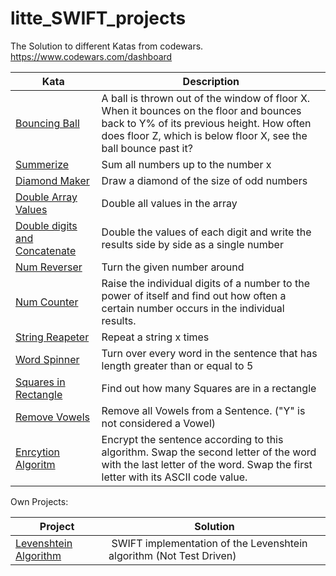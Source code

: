 # litte_SWIFT_projects

The Solution to different Katas from codewars. https://www.codewars.com/dashboard


| Kata|  Description |
|------|-------------|
|[Bouncing Ball](https://github.com/mqelibari/litte_SWIFT_projects/blob/main/BouncingBall.swift)           |  A ball is thrown out of the window of floor X. When it bounces on the floor and bounces back to Y% of its previous height. How often does floor Z, which is below floor X, see the ball bounce past it?   |
|[Summerize](https://github.com/mqelibari/litte_SWIFT_projects/blob/main/Sumemerizer.swift )                | Sum all numbers up to the number x |
|[Diamond Maker](https://github.com/mqelibari/litte_SWIFT_projects/blob/main/diamondMaker.swift )         | Draw a diamond of the size of odd numbers|
|[Double Array Values](https://github.com/mqelibari/litte_SWIFT_projects/blob/main/doubleArrayValues.swift)  | Double all values in the array|
|[Double digits and Concatenate](https://github.com/mqelibari/litte_SWIFT_projects/blob/main/doubleDigitsAndConcatenate.swift) |Double the values of each digit and write the results side by side as a single number |
|[Num Reverser](https://github.com/mqelibari/litte_SWIFT_projects/blob/main/numReverser.swift) |Turn the given number around |
|[Num Counter](https://github.com/mqelibari/litte_SWIFT_projects/blob/main/one_counter.swift) |Raise the individual digits of a number to the power of itself and find out how often a certain number occurs in the individual results. |
|[String Reapeter](https://github.com/mqelibari/litte_SWIFT_projects/blob/main/stringRepeater.swift ) |Repeat a string x times |
|[Word Spinner](https://github.com/mqelibari/litte_SWIFT_projects/blob/main/wordSpinner.swift)|Turn over every word in the sentence that has length greater than or equal to 5 |
|[Squares in Rectangle](https://github.com/mqelibari/litte_SWIFT_projects/blob/main/squareInRectangle.swift)| Find out how many Squares are in a rectangle|
|[Remove Vowels](https://github.com/mqelibari/litte_SWIFT_projects/blob/main/removeVowels.swift)|Remove all Vowels from a Sentence. ("Y" is not considered a Vowel)|
|[Enrcytion Algoritm](https://github.com/mqelibari/litte_SWIFT_projects/blob/main/encrypterASCII.swift)|Encrypt the sentence according to this algorithm. Swap the second letter of the word with the last letter of the word. Swap the first letter with its ASCII code value. |



Own Projects:

|Project | Solution |
|---------|-----------|
|[Levenshtein Algorithm](https://github.com/mqelibari/litte_SWIFT_projects/blob/main/levenshtein.swift)| SWIFT implementation of the Levenshtein algorithm (Not Test Driven) |

